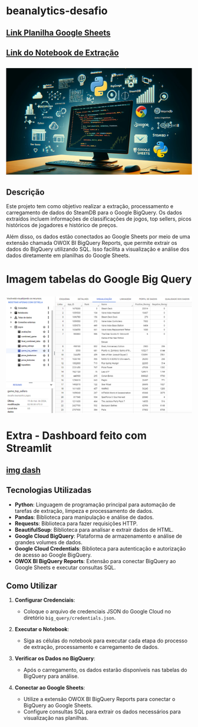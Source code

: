 # beanalytics-desafio
## [Link Planilha Google Sheets](https://docs.google.com/spreadsheets/d/1BiI9OwoOecftso-GiGM-x4e7xjfyTsfBzSxHRDleUyA/edit?pli=1#gid=1697636033)
## [Link do Notebook de Extração](https://colab.research.google.com/drive/1OLBQ9S9_lg4W3_hMEjtXtb_4Bm3dI9W5)

## ![img](https://github.com/HenriqueHideaki/beanalytics-desafio/blob/main/img/img-desafio-be.webp)
## Descrição
Este projeto tem como objetivo realizar a extração, processamento e carregamento de dados do SteamDB para o Google BigQuery. Os dados extraídos incluem informações de classificações de jogos, top sellers, picos históricos de jogadores e histórico de preços. 

Além disso, os dados estão conectados ao Google Sheets por meio de uma extensão chamada OWOX BI BigQuery Reports, que permite extrair os dados do BigQuery utilizando SQL. Isso facilita a visualização e análise dos dados diretamente em planilhas do Google Sheets.

# Imagem tabelas do Google Big Query
## ![Tabelas Google Big Query](https://github.com/HenriqueHideaki/beanalytics-desafio/blob/main/img/big_query.png)

# Extra - Dashboard feito com Streamlit
## [img dash](https://github.com/HenriqueHideaki/beanalytics-desafio/blob/main/img/dash_steamdb.png)

## Tecnologias Utilizadas
- **Python**: Linguagem de programação principal para automação de tarefas de extração, limpeza e processamento de dados.
- **Pandas**: Biblioteca para manipulação e análise de dados.
- **Requests**: Biblioteca para fazer requisições HTTP.
- **BeautifulSoup**: Biblioteca para analisar e extrair dados de HTML.
- **Google Cloud BigQuery**: Plataforma de armazenamento e análise de grandes volumes de dados.
- **Google Cloud Credentials**: Biblioteca para autenticação e autorização de acesso ao Google BigQuery.
- **OWOX BI BigQuery Reports**: Extensão para conectar BigQuery ao Google Sheets e executar consultas SQL.

## Como Utilizar
1. **Configurar Credenciais**:
    - Coloque o arquivo de credenciais JSON do Google Cloud no diretório `big_query/credentials.json`.

2. **Executar o Notebook**:
    - Siga as células do notebook para executar cada etapa do processo de extração, processamento e carregamento de dados.

3. **Verificar os Dados no BigQuery**:
    - Após o carregamento, os dados estarão disponíveis nas tabelas do BigQuery para análise.

4. **Conectar ao Google Sheets**:
    - Utilize a extensão OWOX BI BigQuery Reports para conectar o BigQuery ao Google Sheets.
    - Configure consultas SQL para extrair os dados necessários para visualização nas planilhas.

